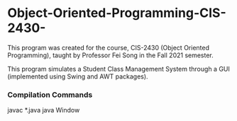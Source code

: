 # Object-Oriented-Programming-CIS-2430-

This program was created for the course, CIS-2430 (Object Oriented Programming), taught by Professor Fei Song in the Fall 2021 semester. 

This program simulates a Student Class Management System through a GUI (implemented using Swing and AWT packages).

### Compilation Commands
javac \*.java
java Window
